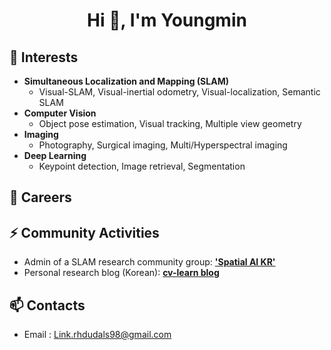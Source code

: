 <h1 align="center">Hi 👋, I'm Youngmin</h1>

## 🌱 Interests
- **Simultaneous Localization and Mapping (SLAM)**
  - Visual-SLAM, Visual-inertial odometry, Visual-localization, Semantic SLAM
- **Computer Vision**
  - Object pose estimation, Visual tracking, Multiple view geometry
- **Imaging**
  - Photography, Surgical imaging, Multi/Hyperspectral imaging
- **Deep Learning**
  - Keypoint detection, Image retrieval, Segmentation

## 🔭 Careers


## ⚡ Community Activities
- Admin of a SLAM research community group: [**'Spatial AI KR'**]()
- Personal research blog (Korean): [**cv-learn blog**]()

## 📫 Contacts
- Email : [Link]().rhdudals98@gmail.com
